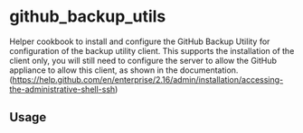 # github_backup_utils

 Helper cookbook to install and configure the GitHub Backup Utility for configuration of the backup utility client. This supports the installation of the client only, you will still need to configure the server to allow the GitHub appliance to allow this client, as shown in the documentation. (https://help.github.com/en/enterprise/2.16/admin/installation/accessing-the-administrative-shell-ssh)


## Usage
